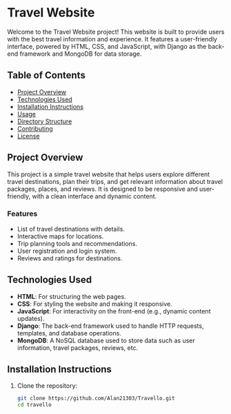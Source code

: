 # Travel Website

Welcome to the Travel Website project! This website is built to provide users with the best travel information and experience. It features a user-friendly interface, powered by HTML, CSS, and JavaScript, with Django as the back-end framework and MongoDB for data storage.

## Table of Contents
- [Project Overview](#project-overview)
- [Technologies Used](#technologies-used)
- [Installation Instructions](#installation-instructions)
- [Usage](#usage)
- [Directory Structure](#directory-structure)
- [Contributing](#contributing)
- [License](#license)

## Project Overview
This project is a simple travel website that helps users explore different travel destinations, plan their trips, and get relevant information about travel packages, places, and reviews. It is designed to be responsive and user-friendly, with a clean interface and dynamic content.

### Features
- List of travel destinations with details.
- Interactive maps for locations.
- Trip planning tools and recommendations.
- User registration and login system.
- Reviews and ratings for destinations.

## Technologies Used
- **HTML**: For structuring the web pages.
- **CSS**: For styling the website and making it responsive.
- **JavaScript**: For interactivity on the front-end (e.g., dynamic content updates).
- **Django**: The back-end framework used to handle HTTP requests, templates, and database operations.
- **MongoDB**: A NoSQL database used to store data such as user information, travel packages, reviews, etc.

## Installation Instructions
1. Clone the repository:
   ```bash
   git clone https://github.com/Alan21303/Travello.git
   cd travello
